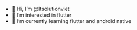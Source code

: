- 👋 Hi, I’m @ltsolutionviet
- 👀 I’m interested in flutter
- 🌱 I’m currently learning flutter and android native

<!---
ltsolutionviet/ltsolutionviet is a ✨ special ✨ repository because its `README.md` (this file) appears on your GitHub profile.
You can click the Preview link to take a look at your changes.
--->
